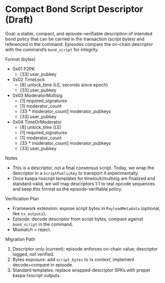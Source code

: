 # Compact Bond Script Descriptor (Draft)

Goal: a stable, compact, and episode-verifiable description of intended bond policy that can be
carried in the transaction (script bytes) and referenced in the command. Episodes compare the
on-chain descriptor with the command’s `bond_script` for integrity.

Format (bytes)
- 0x01 P2PK
  - [33] user_pubkey
- 0x02 TimeLock
  - [8] unlock_time (LE, seconds since epoch)
  - [33] user_pubkey
- 0x03 ModeratorMultisig
  - [1] required_signatures
  - [1] moderator_count
  - [33 * moderator_count] moderator_pubkeys
  - [33] user_pubkey
- 0x04 TimeOrModerator
  - [8] unlock_time (LE)
  - [1] required_signatures
  - [1] moderator_count
  - [33 * moderator_count] moderator_pubkeys
  - [33] user_pubkey

Notes
- This is a descriptor, not a final consensus script. Today, we wrap the descriptor in a
  `ScriptPublicKey` to transport it experimentally.
- Once kaspa-txscript templates for timelock/multisig are finalized and standard-valid, we will map
  descriptors 1:1 to real opcode sequences and keep this format as the episode-verifiable policy.

Verification Plan
- Framework extension: expose script bytes in `PayloadMetadata` (optional, like `tx_outputs`).
- Episode: decode descriptor from script bytes, compare against `bond_script` in the command.
- Mismatch = reject.

Migration Path
1. Descriptor only (current): episode enforces on-chain value; descriptor logged, not verified.
2. Bytes exposure: add `script_bytes` to tx context; implement decode+compare in episode.
3. Standard templates: replace wrapped-descriptor SPKs with proper kaspa-txscript outputs.
